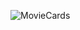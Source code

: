 ![MovieCards](https://user-images.githubusercontent.com/58882791/71559558-8cd4e180-2a85-11ea-9128-59603b82da24.png)
